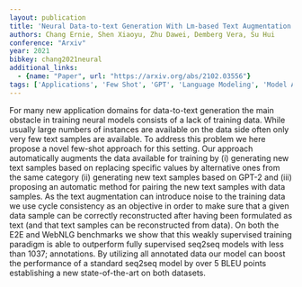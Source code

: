 ```yaml
---
layout: publication
title: 'Neural Data-to-text Generation With Lm-based Text Augmentation'
authors: Chang Ernie, Shen Xiaoyu, Zhu Dawei, Demberg Vera, Su Hui
conference: "Arxiv"
year: 2021
bibkey: chang2021neural
additional_links:
  - {name: "Paper", url: "https://arxiv.org/abs/2102.03556"}
tags: ['Applications', 'Few Shot', 'GPT', 'Language Modeling', 'Model Architecture', 'TACL', 'Training Techniques']
---
```

For many new application domains for data-to-text generation the main obstacle in training neural models consists of a lack of training data. While usually large numbers of instances are available on the data side often only very few text samples are available. To address this problem we here propose a novel few-shot approach for this setting. Our approach automatically augments the data available for training by (i) generating new text samples based on replacing specific values by alternative ones from the same category (ii) generating new text samples based on GPT-2 and (iii) proposing an automatic method for pairing the new text samples with data samples. As the text augmentation can introduce noise to the training data we use cycle consistency as an objective in order to make sure that a given data sample can be correctly reconstructed after having been formulated as text (and that text samples can be reconstructed from data). On both the E2E and WebNLG benchmarks we show that this weakly supervised training paradigm is able to outperform fully supervised seq2seq models with less than 1037; annotations. By utilizing all annotated data our model can boost the performance of a standard seq2seq model by over 5 BLEU points establishing a new state-of-the-art on both datasets.
